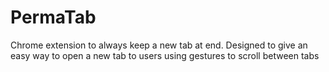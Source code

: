 # PermaTab
Chrome extension to always keep a new tab at end. Designed to give an easy way to open a new tab to users using gestures to scroll between tabs

